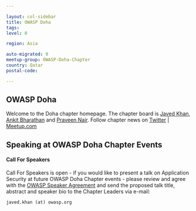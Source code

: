 ```yaml
---

layout: col-sidebar
title: OWASP Doha
tags: 
level: 0

region: Asia

auto-migrated: 0
meetup-group: OWASP-Doha-Chapter
country: Qatar
postal-code: 

---
```


OWASP Doha
-------------
Welcome to the Doha chapter homepage. The chapter board is <a href="mailto:javed.khan@owasp.org">Javed Khan</a>, <a href="mailto:ankit.bharathan@owasp.org">Ankit Bharathan</a> and <a href="mailto:praveen.nair@owasp.org">Praveen Nair</a>. Follow chapter news on [Twitter](https://twitter.com/DohaOwasp) | [Meetup.com](https://www.meetup.com/OWASP-Doha-Chapter)

Speaking at OWASP Doha Chapter Events
---------------------------------------

#### Call For Speakers

Call For Speakers is open - if you would like to present a talk on Application Security at future OWASP Doha Chapter events - please review and agree with the [OWASP Speaker Agreement](https://owasp.org/www-policy/legal/speaker-agreement) and send the proposed talk title, abstract and speaker bio to the Chapter Leaders via e-mail:

`javed.khan (at) owasp.org`
